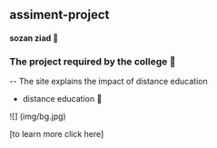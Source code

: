## assiment-project
#### sozan ziad :black_heart:

### The project required by the college 	:speech_balloon:

-- The site explains the impact of distance education

* distance education :wave:

![] (img/bg.jpg)

[to learn more click here] 
